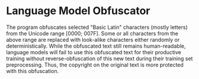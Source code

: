 # Language Model Obfuscator
The program obfuscates selected "Basic Latin" characters (mostly letters) from the Unicode range [0000; 007F]. Some or all characters from the above range are replaced with look-alike characters either randomly or deterministically. While the obfuscated text still remains human-readable, language models will fail to use this obfuscated text for their productive training without reverse-obfuscation of this new text during their training set preprocessing. Thus, the copyright on the original text is more protected with this obfuscation.
